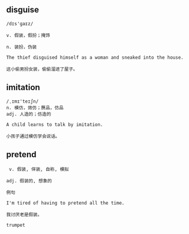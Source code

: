 ## disguise
```
/dɪs'ɡaɪz/

v. 假装，假扮；掩饰

n. 装扮，伪装

The thief disguised himself as a woman and sneaked into the house.

这小偷男扮女装，偷偷溜进了屋子。
```

## imitation
```
/ˌɪmɪ'teɪʃn/
n. 模仿，效仿；赝品，仿品
adj. 人造的；仿造的

A child learns to talk by imitation.

小孩子通过模仿学会说话。
```
## pretend
```
 v. 假装, 佯装, 自称, 模拟

adj. 假装的, 想象的

例句

I'm tired of having to pretend all the time.

我讨厌老是假装。

trumpet
```
